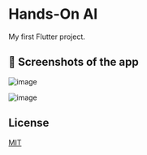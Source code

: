 # Hands-On AI

My first Flutter project.

## 📸 Screenshots of the app
![image](https://user-images.githubusercontent.com/61745477/126072153-0d8e458c-c375-456b-8cb2-83918f8adbe1.png)

![image](https://user-images.githubusercontent.com/61745477/126072168-4409e213-0ccb-4e53-a2b0-98741d78636a.png)



## License
[MIT](https://choosealicense.com/licenses/mit/)
